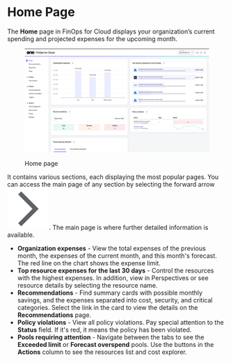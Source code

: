 # Home Page

The **Home** page in FinOps for Cloud displays your organization’s current spending and projected expenses for the upcoming month.&#x20;

<figure><img src="../../../.gitbook/assets/finOps_home_page.png" alt=""><figcaption><p>Home page</p></figcaption></figure>

It contains various sections, each displaying the most popular pages. You can access the main page of any section by selecting the forward arrow<img src="../../../.gitbook/assets/icon_arrow.png" alt="<svg xmlns=&#x22;http://www.w3.org/2000/svg&#x22; height=&#x22;24px&#x22; viewBox=&#x22;0 -960 960 960&#x22; width=&#x22;24px&#x22; fill=&#x22;#472AFF&#x22;><path d=&#x22;m321-80-71-71 329-329-329-329 71-71 400 400L321-80Z&#x22;/></svg>" data-size="line">. The main page is where further detailed information is available.

* **Organization expenses** - View the total expenses of the previous month, the expenses of the current month, and this month's forecast. The red line on the chart shows the expense limit.
* **Top resource expenses for the last 30 days** - Control the resources with the highest expenses. In addition, view in Perspectives or see resource details by selecting the resource name.
* **Recommendations** - Find summary cards with possible monthly savings, and the expenses separated into cost, security, and critical categories. Select the link in the card to view the details on the **Recommendations** page.
* **Policy violations** - View all policy violations. Pay special attention to the **Status** field. If it's red, it means the policy has been violated.
* **Pools requiring attention** - Navigate between the tabs to see the **Exceeded limit** or **Forecast overspend** pools. Use the buttons in the **Actions** column to see the resources list and cost explorer.
